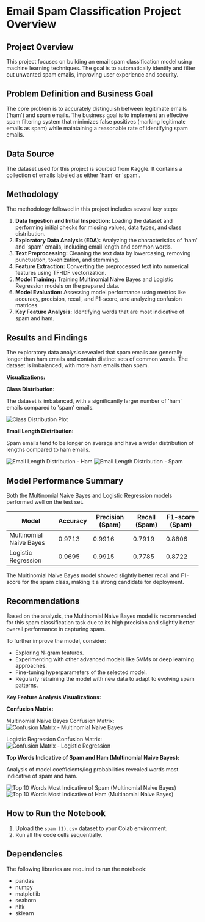
# Email Spam Classification Project Overview

## Project Overview

This project focuses on building an email spam classification model using machine learning techniques. The goal is to automatically identify and filter out unwanted spam emails, improving user experience and security.

## Problem Definition and Business Goal

The core problem is to accurately distinguish between legitimate emails ('ham') and spam emails. The business goal is to implement an effective spam filtering system that minimizes false positives (marking legitimate emails as spam) while maintaining a reasonable rate of identifying spam emails.

## Data Source

The dataset used for this project is sourced from Kaggle. It contains a collection of emails labeled as either 'ham' or 'spam'.

## Methodology

The methodology followed in this project includes several key steps:

1.  **Data Ingestion and Initial Inspection:** Loading the dataset and performing initial checks for missing values, data types, and class distribution.
2.  **Exploratory Data Analysis (EDA):** Analyzing the characteristics of 'ham' and 'spam' emails, including email length and common words.
3.  **Text Preprocessing:** Cleaning the text data by lowercasing, removing punctuation, tokenization, and stemming.
4.  **Feature Extraction:** Converting the preprocessed text into numerical features using TF-IDF vectorization.
5.  **Model Training:** Training Multinomial Naive Bayes and Logistic Regression models on the prepared data.
6.  **Model Evaluation:** Assessing model performance using metrics like accuracy, precision, recall, and F1-score, and analyzing confusion matrices.
7.  **Key Feature Analysis:** Identifying words that are most indicative of spam and ham.

## Results and Findings

The exploratory data analysis revealed that spam emails are generally longer than ham emails and contain distinct sets of common words. The dataset is imbalanced, with more ham emails than spam.

**Visualizations:**

**Class Distribution:**

The dataset is imbalanced, with a significantly larger number of 'ham' emails compared to 'spam' emails.

![Class Distribution Plot](images/class_dist.png)

**Email Length Distribution:**

Spam emails tend to be longer on average and have a wider distribution of lengths compared to ham emails.

![Email Length Distribution - Ham](images/length_dist.png)
![Email Length Distribution - Spam](images/length_dist.png)

## Model Performance Summary

Both the Multinomial Naive Bayes and Logistic Regression models performed well on the test set.

| Model                    | Accuracy | Precision (Spam) | Recall (Spam) | F1-score (Spam) |
|--------------------------|----------|------------------|---------------|-----------------|
| Multinomial Naive Bayes  | 0.9713   | 0.9916           | 0.7919        | 0.8806          |
| Logistic Regression      | 0.9695   | 0.9915           | 0.7785        | 0.8722          |

The Multinomial Naive Bayes model showed slightly better recall and F1-score for the spam class, making it a strong candidate for deployment.

## Recommendations

Based on the analysis, the Multinomial Naive Bayes model is recommended for this spam classification task due to its high precision and slightly better overall performance in capturing spam.

To further improve the model, consider:
- Exploring N-gram features.
- Experimenting with other advanced models like SVMs or deep learning approaches.
- Fine-tuning hyperparameters of the selected model.
- Regularly retraining the model with new data to adapt to evolving spam patterns.

**Key Feature Analysis Visualizations:**

**Confusion Matrix:**

Multinomial Naive Bayes Confusion Matrix:
![Confusion Matrix - Multinomial Naive Bayes](images/confusion_matrix_NB.png)

Logistic Regression Confusion Matrix:
![Confusion Matrix - Logistic Regression](images/confusion_matrix_LR.png)

**Top Words Indicative of Spam and Ham (Multinomial Naive Bayes):**

Analysis of model coefficients/log probabilities revealed words most indicative of spam and ham.

![Top 10 Words Most Indicative of Spam (Multinomial Naive Bayes)](images/top_words_spam.png)
![Top 10 Words Most Indicative of Ham (Multinomial Naive Bayes)](images/top_words_ham.png)


## How to Run the Notebook

1.  Upload the `spam (1).csv` dataset to your Colab environment.
2.  Run all the code cells sequentially.

## Dependencies

The following libraries are required to run the notebook:
- pandas
- numpy
- matplotlib
- seaborn
- nltk
- sklearn
